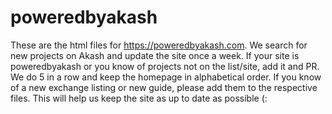 # poweredbyakash
These are the html files for https://poweredbyakash.com. We search for new projects on Akash and update the site once a week. If your site is poweredbyakash or you know of projects not on the list/site, add it and PR. We do 5 in a row and keep the homepage in alphabetical order. If you know of
a new exchange listing or new guide, please add them to the respective files. This will help us keep the site as up to date as possible (:
